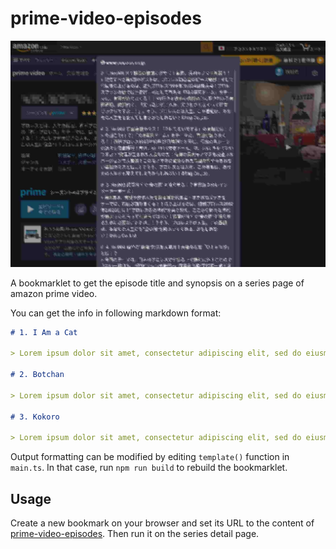 # prime-video-episodes

![image](./assets/image.png)

A bookmarklet to get the episode title and synopsis on a series page of amazon prime video.

You can get the info in following markdown format:

```markdown
# 1. I Am a Cat

> Lorem ipsum dolor sit amet, consectetur adipiscing elit, sed do eiusmod tempor incididunt ut labore et dolore magna aliqua. Leo vel fringilla est ullamcorper. Iaculis nunc sed augue lacus. Sed vulputate odio ut enim blandit. Fames ac turpis egestas sed.

# 2. Botchan

> Lorem ipsum dolor sit amet, consectetur adipiscing elit, sed do eiusmod tempor incididunt ut labore et dolore magna aliqua. Leo vel fringilla est ullamcorper. Iaculis nunc sed augue lacus. Sed vulputate odio ut enim blandit. Fames ac turpis egestas sed.

# 3. Kokoro

> Lorem ipsum dolor sit amet, consectetur adipiscing elit, sed do eiusmod tempor incididunt ut labore et dolore magna aliqua. Leo vel fringilla est ullamcorper. Iaculis nunc sed augue lacus. Sed vulputate odio ut enim blandit. Fames ac turpis egestas sed.
```

Output formatting can be modified by editing `template()` function in `main.ts`. In that case, run `npm run build` to rebuild the bookmarklet.

## Usage

Create a new bookmark on your browser and set its URL to the content of [prime-video-episodes](./build/prime-video-episodes). Then run it on the series detail page.
